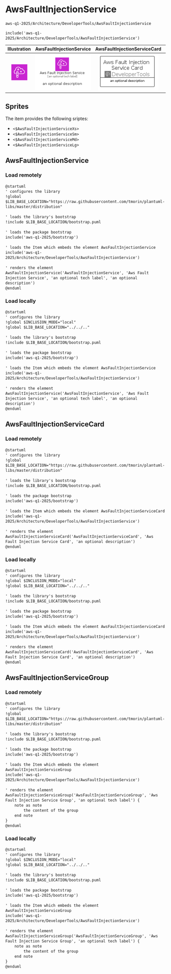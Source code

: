 # AwsFaultInjectionService


```text
aws-q1-2025/Architecture/DeveloperTools/AwsFaultInjectionService
```

```text
include('aws-q1-2025/Architecture/DeveloperTools/AwsFaultInjectionService')
```



| Illustration | AwsFaultInjectionService | AwsFaultInjectionServiceCard | AwsFaultInjectionServiceGroup |
| :---: | :---: | :---: | :---: |
| ![illustration for Illustration](../../../aws-q1-2025/Architecture/DeveloperTools/AwsFaultInjectionService.png) | ![illustration for AwsFaultInjectionService](../../../aws-q1-2025/Architecture/DeveloperTools/AwsFaultInjectionService.Local.png) | ![illustration for AwsFaultInjectionServiceCard](../../../aws-q1-2025/Architecture/DeveloperTools/AwsFaultInjectionServiceCard.Local.png) | ![illustration for AwsFaultInjectionServiceGroup](../../../aws-q1-2025/Architecture/DeveloperTools/AwsFaultInjectionServiceGroup.Local.png) |



## Sprites
The item provides the following sriptes:

- `<$AwsFaultInjectionServiceXs>`
- `<$AwsFaultInjectionServiceSm>`
- `<$AwsFaultInjectionServiceMd>`
- `<$AwsFaultInjectionServiceLg>`





## AwsFaultInjectionService

### Load remotely
```plantuml
@startuml
' configures the library
!global $LIB_BASE_LOCATION="https://raw.githubusercontent.com/tmorin/plantuml-libs/master/distribution"

' loads the library's bootstrap
!include $LIB_BASE_LOCATION/bootstrap.puml

' loads the package bootstrap
include('aws-q1-2025/bootstrap')

' loads the Item which embeds the element AwsFaultInjectionService
include('aws-q1-2025/Architecture/DeveloperTools/AwsFaultInjectionService')

' renders the element
AwsFaultInjectionService('AwsFaultInjectionService', 'Aws Fault Injection Service', 'an optional tech label', 'an optional description')
@enduml
```

### Load locally
```plantuml
@startuml
' configures the library
!global $INCLUSION_MODE="local"
!global $LIB_BASE_LOCATION="../../.."

' loads the library's bootstrap
!include $LIB_BASE_LOCATION/bootstrap.puml

' loads the package bootstrap
include('aws-q1-2025/bootstrap')

' loads the Item which embeds the element AwsFaultInjectionService
include('aws-q1-2025/Architecture/DeveloperTools/AwsFaultInjectionService')

' renders the element
AwsFaultInjectionService('AwsFaultInjectionService', 'Aws Fault Injection Service', 'an optional tech label', 'an optional description')
@enduml
```

## AwsFaultInjectionServiceCard

### Load remotely
```plantuml
@startuml
' configures the library
!global $LIB_BASE_LOCATION="https://raw.githubusercontent.com/tmorin/plantuml-libs/master/distribution"

' loads the library's bootstrap
!include $LIB_BASE_LOCATION/bootstrap.puml

' loads the package bootstrap
include('aws-q1-2025/bootstrap')

' loads the Item which embeds the element AwsFaultInjectionServiceCard
include('aws-q1-2025/Architecture/DeveloperTools/AwsFaultInjectionService')

' renders the element
AwsFaultInjectionServiceCard('AwsFaultInjectionServiceCard', 'Aws Fault Injection Service Card', 'an optional description')
@enduml
```

### Load locally
```plantuml
@startuml
' configures the library
!global $INCLUSION_MODE="local"
!global $LIB_BASE_LOCATION="../../.."

' loads the library's bootstrap
!include $LIB_BASE_LOCATION/bootstrap.puml

' loads the package bootstrap
include('aws-q1-2025/bootstrap')

' loads the Item which embeds the element AwsFaultInjectionServiceCard
include('aws-q1-2025/Architecture/DeveloperTools/AwsFaultInjectionService')

' renders the element
AwsFaultInjectionServiceCard('AwsFaultInjectionServiceCard', 'Aws Fault Injection Service Card', 'an optional description')
@enduml
```

## AwsFaultInjectionServiceGroup

### Load remotely
```plantuml
@startuml
' configures the library
!global $LIB_BASE_LOCATION="https://raw.githubusercontent.com/tmorin/plantuml-libs/master/distribution"

' loads the library's bootstrap
!include $LIB_BASE_LOCATION/bootstrap.puml

' loads the package bootstrap
include('aws-q1-2025/bootstrap')

' loads the Item which embeds the element AwsFaultInjectionServiceGroup
include('aws-q1-2025/Architecture/DeveloperTools/AwsFaultInjectionService')

' renders the element
AwsFaultInjectionServiceGroup('AwsFaultInjectionServiceGroup', 'Aws Fault Injection Service Group', 'an optional tech label') {
    note as note
        the content of the group
    end note
}
@enduml
```

### Load locally
```plantuml
@startuml
' configures the library
!global $INCLUSION_MODE="local"
!global $LIB_BASE_LOCATION="../../.."

' loads the library's bootstrap
!include $LIB_BASE_LOCATION/bootstrap.puml

' loads the package bootstrap
include('aws-q1-2025/bootstrap')

' loads the Item which embeds the element AwsFaultInjectionServiceGroup
include('aws-q1-2025/Architecture/DeveloperTools/AwsFaultInjectionService')

' renders the element
AwsFaultInjectionServiceGroup('AwsFaultInjectionServiceGroup', 'Aws Fault Injection Service Group', 'an optional tech label') {
    note as note
        the content of the group
    end note
}
@enduml
```

